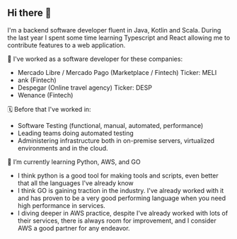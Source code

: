## Hi there 👋

<!--
**gaston-martin/gaston-martin** is a ✨ _special_ ✨ repository because its `README.md` (this file) appears on your GitHub profile.

Here are some ideas to get you started:

- 🔭 I’m currently working on ...
- 🌱 I’m currently learning ...
- 👯 I’m looking to collaborate on ...
- 🤔 I’m looking for help with ...
- 💬 Ask me about ...
- 📫 How to reach me: ...
- 😄 Pronouns: ...
- ⚡ Fun fact: ...
-->

I'm a backend software developer fluent in Java, Kotlin and Scala. 
During the last year I spent some time learning Typescript and React allowing me to contribute features to a web application.

🔭 I've worked as a software developer for these companies:

- Mercado Libre / Mercado Pago (Marketplace / Fintech) Ticker: MELI
- ank (Fintech) 
- Despegar (Online travel agency) Ticker: DESP
- Wenance (Fintech) 

🗓️ Before that I've worked in:
- Software Testing (functional, manual, automated, performance)
- Leading teams doing automated testing
- Administering infrastructure both in on-premise servers, virtualized environments and in the cloud.

🌱 I’m currently learning Python, AWS, and GO
- I think python is a good tool for making tools and scripts, even better that all the languages I've already know
- I think GO is gaining traction in the industry. I've already worked with it and has proven to be a very good performing language when you need high performance in services. 
- I diving deeper in AWS practice, despite I've already worked with lots of their services, there is always room for improvement, and I consider AWS a good partner for any endeavor. 



